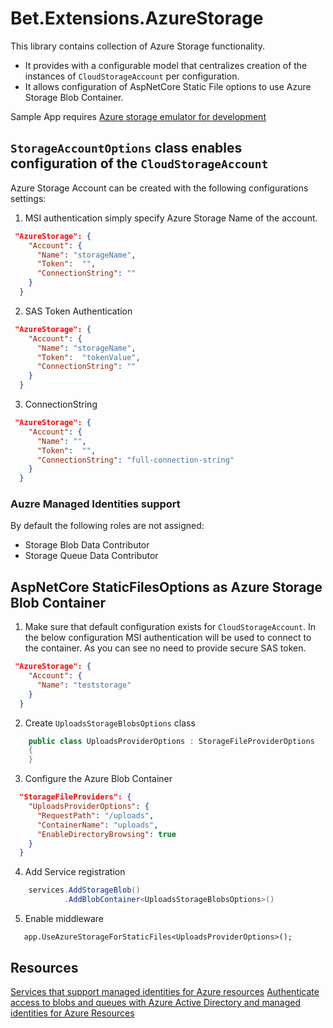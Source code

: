 ﻿# Bet.Extensions.AzureStorage

This library contains collection of Azure Storage functionality.

- It provides with a configurable model that centralizes creation of the instances of `CloudStorageAccount` per configuration.
- It allows configuration of AspNetCore Static File options to use Azure Storage Blob Container.

Sample App requires [Azure storage emulator for development](https://docs.microsoft.com/en-us/azure/storage/common/storage-use-emulator)

## `StorageAccountOptions` class enables configuration of the `CloudStorageAccount`
Azure Storage Account can be created with the following configurations settings:

1. MSI authentication simply specify Azure Storage Name of the account.
```json
 "AzureStorage": {
    "Account": {
      "Name": "storageName",
      "Token":  "",
      "ConnectionString": ""
    }
  }
```

2. SAS Token Authentication
```json
 "AzureStorage": {
    "Account": {
      "Name": "storageName",
      "Token":  "tokenValue",
      "ConnectionString": ""
    }
  }
```

3. ConnectionString 
```json
 "AzureStorage": {
    "Account": {
      "Name": "",
      "Token":  "",
      "ConnectionString": "full-connection-string"
    }
  }
```

### Auzre Managed Identities support 

By default the following roles are not assigned:

- Storage Blob Data Contributor
- Storage Queue Data Contributor

## AspNetCore StaticFilesOptions as Azure Storage Blob Container

1. Make sure that default configuration exists for `CloudStorageAccount`. 
In the below configuration MSI authentication will be used to connect to the container. 
As you can see no need to provide secure SAS token.

```json
 "AzureStorage": {
    "Account": {
      "Name": "teststorage"
    }
  }
```

2. Create `UploadsStorageBlobsOptions` class

```csharp
    public class UploadsProviderOptions : StorageFileProviderOptions
    {
    }

````

3. Configure the Azure Blob Container

```json
  "StorageFileProviders": {
    "UploadsProviderOptions": {
      "RequestPath": "/uploads",
      "ContainerName": "uploads",
      "EnableDirectoryBrowsing": true
    }
  }
```

4. Add Service registration
```csharp
    services.AddStorageBlob()
            .AddBlobContainer<UploadsStorageBlobsOptions>()
```

5. Enable middleware

```charp
   app.UseAzureStorageForStaticFiles<UploadsProviderOptions>();
```

## Resources
[Services that support managed identities for Azure resources](https://docs.microsoft.com/en-us/azure/active-directory/managed-identities-azure-resources/services-support-managed-identities#azure-storage-blobs-and-queues)
[Authenticate access to blobs and queues with Azure Active Directory and managed identities for Azure Resources](https://docs.microsoft.com/en-us/azure/storage/common/storage-auth-aad-msi)
